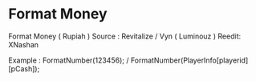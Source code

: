 # Format Money

Format Money ( Rupiah )
Source : Revitalize / Vyn ( Luminouz )
Reedit: XNashan

Example : FormatNumber(123456); / FormatNumber(PlayerInfo[playerid][pCash]);
